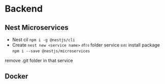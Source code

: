 # Backend

## Nest Microservices
- Nest cil
`npm i -g @nestjs/cli`
- Create
`nest new <service name>` สร้าง folder service และ install package `npm i --save @nestjs/microservices`

remove .git folder in that service
## Docker 
